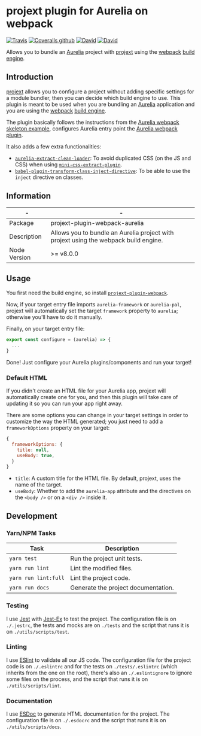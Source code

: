 # projext plugin for Aurelia on webpack

[![Travis](https://img.shields.io/travis/homer0/projext-plugin-webpack-aurelia.svg?style=flat-square)](https://travis-ci.org/homer0/projext-plugin-webpack-aurelia)
[![Coveralls github](https://img.shields.io/coveralls/github/homer0/projext-plugin-webpack-aurelia.svg?style=flat-square)](https://coveralls.io/github/homer0/projext-plugin-webpack-aurelia?branch=master)
[![David](https://img.shields.io/david/homer0/projext-plugin-webpack-aurelia.svg?style=flat-square)](https://david-dm.org/homer0/projext-plugin-webpack-aurelia)
[![David](https://img.shields.io/david/dev/homer0/projext-plugin-webpack-aurelia.svg?style=flat-square)](https://david-dm.org/homer0/projext-plugin-webpack-aurelia)

Allows you to bundle an [Aurelia](https://aurelia.io) project with [projext](https://yarnpkg.com/en/package/projext) using the [webpack](https://webpack.js.org) [build engine](https://yarnpkg.com/en/package/projext-plugin-webpack).

## Introduction

[projext](https://yarnpkg.com/en/package/projext) allows you to configure a project without adding specific settings for a module bundler, then you can decide which build engine to use. This plugin is meant to be used when you are bundling an [Aurelia](https://aurelia.io) application and you are using the [webpack](https://webpack.js.org) [build engine](https://yarnpkg.com/en/package/projext-plugin-webpack).

The plugin basically follows the instructions from the [Aurelia webpack skeleton example](https://github.com/aurelia/skeleton-navigation/tree/master/skeleton-esnext-webpack), configures Aurelia entry point the [Aurelia webpack plugin](https://yarnpkg.com/en/package/aurelia-webpack-plugin).

It also adds a few extra functionalities:

- [`aurelia-extract-clean-loader`](https://yarnpkg.com/en/package/aurelia-extract-clean-loader): To avoid duplicated CSS (on the JS and CSS) when using [`mini-css-extract-plugin`](https://yarnpkg.com/en/package/mini-css-extract-plugin).
- [`babel-plugin-transform-class-inject-directive`](https://yarnpkg.com/en/package/babel-plugin-transform-class-inject-directive): To be able to use the `inject` directive on classes.

## Information

| -            | -                                                                                      |
|--------------|----------------------------------------------------------------------------------------|
| Package      | projext-plugin-webpack-aurelia                                                         |
| Description  | Allows you to bundle an Aurelia project with projext using the webpack build engine.   |
| Node Version | >= v8.0.0                                                                              |

## Usage

You first need the build engine, so install [`projext-plugin-webpack`](https://yarnpkg.com/en/package/projext-plugin-webpack).

Now, if your target entry file imports `aurelia-framework` or `aurelia-pal`, projext will automatically set the target `framework` property to `aurelia`; otherwise you'll have to do it manually.

Finally, on your target entry file:

```js
export const configure = (aurelia) => {
  ...
}
```

Done! Just configure your Aurelia plugins/components and run your target!

### Default HTML

If you didn't create an HTML file for your Aurelia app, projext will automatically create one for you, and then this plugin will take care of updating it so you can run your app right away.

There are some options you can change in your target settings in order to customize the way the HTML generated; you just need to add a `frameworkOptions` property on your target:
```js
{
  frameworkOptions: {
    title: null,
    useBody: true,
  }
}
```

- `title`: A custom title for the HTML file. By default, projext, uses the name of the target.
- `useBody`: Whether to add the `aurelia-app` attribute and the directives on the `<body />` or on a `<div />` inside it.

## Development

### Yarn/NPM Tasks

| Task                    | Description                         |
|-------------------------|-------------------------------------|
| `yarn test`             | Run the project unit tests.         |
| `yarn run lint`         | Lint the modified files.            |
| `yarn run lint:full`    | Lint the project code.              |
| `yarn run docs`         | Generate the project documentation. |

### Testing

I use [Jest](https://facebook.github.io/jest/) with [Jest-Ex](https://yarnpkg.com/en/package/jest-ex) to test the project. The configuration file is on `./.jestrc`, the tests and mocks are on `./tests` and the script that runs it is on `./utils/scripts/test`.

### Linting

I use [ESlint](http://eslint.org) to validate all our JS code. The configuration file for the project code is on `./.eslintrc` and for the tests on `./tests/.eslintrc` (which inherits from the one on the root), there's also an `./.eslintignore` to ignore some files on the process, and the script that runs it is on `./utils/scripts/lint`.

### Documentation

I use [ESDoc](http://esdoc.org) to generate HTML documentation for the project. The configuration file is on `./.esdocrc` and the script that runs it is on `./utils/scripts/docs`.

